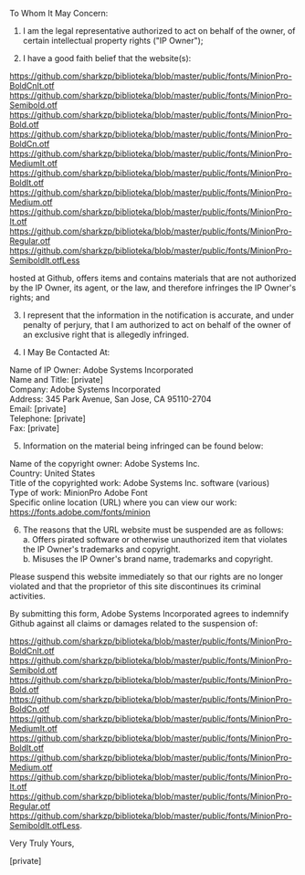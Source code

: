 To Whom It May Concern:  

1.	I am the legal representative authorized to act on behalf of the owner, of certain intellectual property rights ("IP Owner");  

2.	I have a good faith belief that the website(s):  

https://github.com/sharkzp/biblioteka/blob/master/public/fonts/MinionPro-BoldCnIt.otf   
https://github.com/sharkzp/biblioteka/blob/master/public/fonts/MinionPro-Semibold.otf   
https://github.com/sharkzp/biblioteka/blob/master/public/fonts/MinionPro-Bold.otf   
https://github.com/sharkzp/biblioteka/blob/master/public/fonts/MinionPro-BoldCn.otf   
https://github.com/sharkzp/biblioteka/blob/master/public/fonts/MinionPro-MediumIt.otf   
https://github.com/sharkzp/biblioteka/blob/master/public/fonts/MinionPro-BoldIt.otf   
https://github.com/sharkzp/biblioteka/blob/master/public/fonts/MinionPro-Medium.otf   
https://github.com/sharkzp/biblioteka/blob/master/public/fonts/MinionPro-It.otf   
https://github.com/sharkzp/biblioteka/blob/master/public/fonts/MinionPro-Regular.otf   
https://github.com/sharkzp/biblioteka/blob/master/public/fonts/MinionPro-SemiboldIt.otfLess  

hosted at Github, offers items and contains materials that are not authorized by the IP Owner, its agent, or the law, and therefore infringes the IP Owner's rights; and  

3.	I represent that the information in the notification is accurate, and under penalty of perjury, that I am authorized to act on behalf of the owner of an exclusive right that is allegedly infringed.  

4.	I May Be Contacted At:  

Name of IP Owner:	Adobe Systems Incorporated   
Name and Title:	[private]  
Company:	Adobe Systems Incorporated   
Address:	345 Park Avenue, San Jose, CA 95110-2704   
Email:	[private]  
Telephone:	[private]  
Fax:	[private]  

5.	Information on the material being infringed can be found below:  

Name of the copyright owner: Adobe Systems Inc.   
Country: United States   
Title of the copyrighted work: Adobe Systems Inc. software (various)   
Type of work: MinionPro Adobe Font   
Specific online location (URL) where you can view our work: https://fonts.adobe.com/fonts/minion  

6.	The reasons that the URL website must be suspended are as follows:   
a. Offers pirated software or otherwise unauthorized item that violates the IP Owner's trademarks and 
copyright.   
b. Misuses the IP Owner's brand name, trademarks and copyright.  

Please suspend this website immediately so that our rights are no longer violated and that the proprietor of this site discontinues its criminal activities.  

By submitting this form, Adobe Systems Incorporated agrees to indemnify Github against all claims or damages related to the suspension of:  

https://github.com/sharkzp/biblioteka/blob/master/public/fonts/MinionPro-BoldCnIt.otf   
https://github.com/sharkzp/biblioteka/blob/master/public/fonts/MinionPro-Semibold.otf   
https://github.com/sharkzp/biblioteka/blob/master/public/fonts/MinionPro-Bold.otf   
https://github.com/sharkzp/biblioteka/blob/master/public/fonts/MinionPro-BoldCn.otf   
https://github.com/sharkzp/biblioteka/blob/master/public/fonts/MinionPro-MediumIt.otf   
https://github.com/sharkzp/biblioteka/blob/master/public/fonts/MinionPro-BoldIt.otf   
https://github.com/sharkzp/biblioteka/blob/master/public/fonts/MinionPro-Medium.otf   
https://github.com/sharkzp/biblioteka/blob/master/public/fonts/MinionPro-It.otf   
https://github.com/sharkzp/biblioteka/blob/master/public/fonts/MinionPro-Regular.otf   
https://github.com/sharkzp/biblioteka/blob/master/public/fonts/MinionPro-SemiboldIt.otfLess.  

Very Truly Yours,  

[private]
